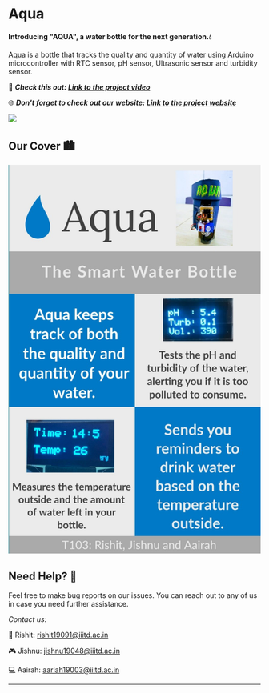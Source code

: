 # Aqua
#### Introducing "AQUA", a water bottle for the next generation.💧
Aqua is a bottle that tracks the quality and quantity of water using Arduino microcontroller with RTC sensor, pH sensor, Ultrasonic sensor and turbidity sensor.

🔭 ***Check this out: [Link to the project video](https://www.youtube.com/watch?v=dc9STn3YFNU&feature=youtu.be)***

🌐 ***Don't forget to check out our website: [Link to the project website](https://jishnu19048.github.io/pis-website/index.html)***

![](Screenshot%202021-02-09%20at%203.15.32%20PM.png)
## Our Cover 🏙️

![](Screenshot%202021-02-09%20at%203.20.08%20PM.png)

## Need Help? 🤝
Feel free to make bug reports on our issues. You can reach out to any of us in case you need further assistance. 

*Contact us:*

🎸 Rishit: rishit19091@iiitd.ac.in

🎮 Jishnu: jishnu19048@iiitd.ac.in

💻 Aairah: aariah19003@iiitd.ac.in



*****
